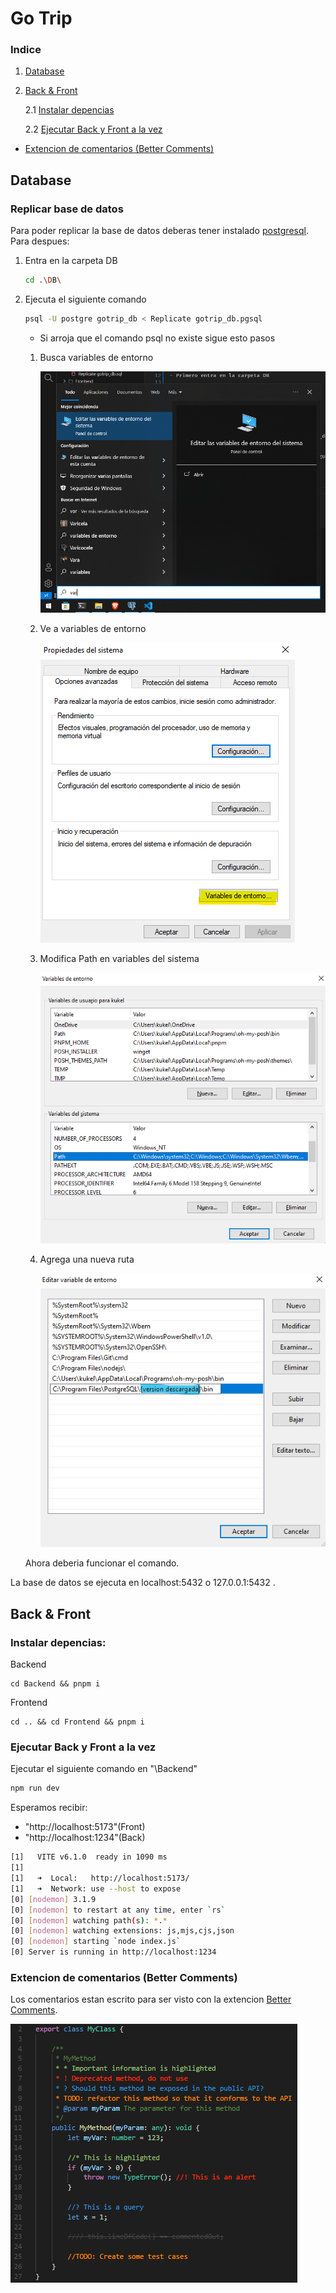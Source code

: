 <h1>Go Trip </h1>

<h3>Indice</h2>

1. <a href="#1">Database</a>
2. <a href="#2">Back & Front</a>

    2.1 <a href="#2.1">Instalar depencias</a>

    2.2 <a href="#2.2">Ejecutar Back y Front a la vez</a>

- <a href="#3">Extencion de comentarios (Better Comments)</a>

<h2 id="1">Database</h2>

### Replicar base de datos

Para poder replicar la base de datos deberas tener instalado <a href="https://sbp.enterprisedb.com/getfile.jsp?fileid=1259363">postgresql</a>. Para despues:

1. Entra en la carpeta DB

    ```sh
    cd .\DB\
    ```

2. Ejecuta el siguiente comando

    ```sh
    psql -U postgre gotrip_db < Replicate gotrip_db.pgsql
    ```

    - Si arroja que el comando psql no existe sigue esto pasos
    
    1. Busca variables de entorno
    
        <img src="./imgforREADME/1.png"></img>
    
    2. Ve a variables de entorno

        <img src="./imgforREADME/2.png"></img>

    3. Modifica Path en variables del sistema

        <img src="./imgforREADME/3.png"></img>

    4. Agrega una nueva ruta

        <img src="./imgforREADME/4.png"></img>

    Ahora deberia funcionar el comando.

La base de datos se ejecuta en localhost:5432 o 127.0.0.1:5432 .

<h2 id="2">Back & Front</h2>

<h3 id="2.1">Instalar depencias:</h3>

Backend
```
cd Backend && pnpm i
```
Frontend
```
cd .. && cd Frontend && pnpm i
```

<h3 id="2.2">Ejecutar Back y Front a la vez</h3>

Ejecutar el siguiente comando en "\Backend"
```sh
npm run dev
```
Esperamos recibir:
- "http://localhost:5173"(Front)
- "http://localhost:1234"(Back)
```sh
[1]   VITE v6.1.0  ready in 1090 ms
[1]
[1]   ➜  Local:   http://localhost:5173/
[1]   ➜  Network: use --host to expose
[0] [nodemon] 3.1.9
[0] [nodemon] to restart at any time, enter `rs`
[0] [nodemon] watching path(s): *.*
[0] [nodemon] watching extensions: js,mjs,cjs,json
[0] [nodemon] starting `node index.js`
[0] Server is running in http://localhost:1234
```
<h3>Extencion de comentarios (Better Comments)</h3>

Los comentarios estan escrito para ser visto con la extencion <a href="https://marketplace.visualstudio.com/items?itemName=aaron-bond.better-comments">Better Comments</a>.

<img src="./imgforREADME/5.png"></img>
